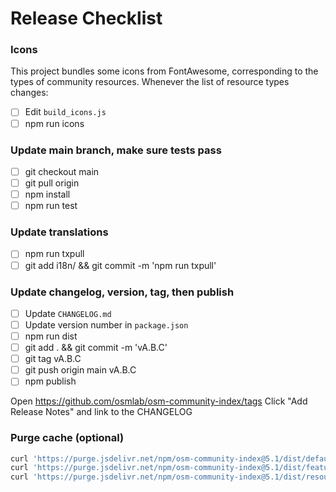 # Release Checklist

### Icons
This project bundles some icons from FontAwesome, corresponding to the types of
community resources.  Whenever the list of resource types changes:
- [ ] Edit `build_icons.js`
- [ ] npm run icons

### Update main branch, make sure tests pass
- [ ] git checkout main
- [ ] git pull origin
- [ ] npm install
- [ ] npm run test

### Update translations
- [ ] npm run txpull
- [ ] git add i18n/ && git commit -m 'npm run txpull'

### Update changelog, version, tag, then publish
- [ ] Update `CHANGELOG.md`
- [ ] Update version number in `package.json`
- [ ] npm run dist
- [ ] git add . && git commit -m 'vA.B.C'
- [ ] git tag vA.B.C
- [ ] git push origin main vA.B.C
- [ ] npm publish

Open https://github.com/osmlab/osm-community-index/tags
Click "Add Release Notes" and link to the CHANGELOG

### Purge cache (optional)

```bash
curl 'https://purge.jsdelivr.net/npm/osm-community-index@5.1/dist/defaults.min.json'
curl 'https://purge.jsdelivr.net/npm/osm-community-index@5.1/dist/featureCollection.min.json'
curl 'https://purge.jsdelivr.net/npm/osm-community-index@5.1/dist/resources.min.json'
```

